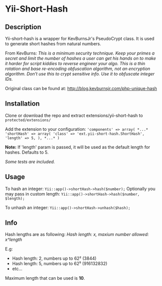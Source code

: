 Yii-Short-Hash
==============

Description
--------------
Yii-short-hash is a wrapper for KevBurnsJr's PseudoCrypt class. It is used to generate short hashes from natural numbers.

From KevBurns:
*This is a minimum security technique.
Keep your primes a secret and limit the number of hashes a user can get his hands on to make it harder for script kiddies to reverse engineer your algo. This is a thin rotation and base re-encoding obfuscation algorithm, not an encryption algorithm. Don’t use this to crypt sensitive info. Use it to obfuscate integer IDs.*

Original class can be found at: http://blog.kevburnsjr.com/php-unique-hash

Installation
--------------
Clone or download the repo and extract extensions/yii-short-hash to
	`protected/extensions/`

Add the extension to your configuration:
	`'components' => array(
		*...*
		'shortHash' => array(
			'class' => 'ext.yii-short-hash.ShortHash',
			'length' => 5,
		),
		*...*
	)`

**Note:** If 'length' param is passed, it will be used as the default length for hashes. Defaults to 5.

*Some tests are included.*

Usage
--------------
To hash an integer:
	`Yii::app()->shortHash->hash($number);`
Optionally you may pass in custom length:
	`Yii::app()->shortHash->hash($number, $length);`

To unhash an integer:
	`Yii::app()->shortHash->unhash($hash);`

Info
--------------

Hash lengths are as following:
*Hash length: x, maxium number allowed: x^length*

E.g:
- Hash length: 2, numbers up to 62² (3844)
- Hash length: 5, numbers up to 62⁵ (916132832)
- etc...

Maximum length that can be used is **10**.

